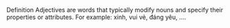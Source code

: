 Definition
Adjectives are words that typically modify nouns and specify their properties or attributes. For example: xinh, vui vẻ, đáng yêu, ....
<!-- Interlanguage links updated Po 11. listopadu 2024, 20:09:18 CET -->
